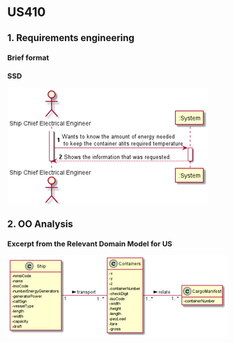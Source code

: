 # US410


## 1. Requirements engineering

### Brief format


### SSD

![SSD_US410.png](US410_SSD.png)


## 2. OO Analysis


### Excerpt from the Relevant Domain Model for US

![DM_US410.png](US410_DM.png)


